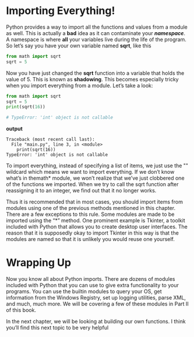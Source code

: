 # Importing Everything!

Python provides a way to import all the functions and values from a module as well. This is actually a **bad** idea as it can contaminate your ***namespace***. A namespace is where **all** your variables live during the life of the program. So let’s say you have your own variable named **sqrt**, like this

```python
from math import sqrt
sqrt = 5
```

Now you have just changed the **sqrt** function into a variable that holds the value of 5. This is known as **shadowing**. This becomes especially tricky when you import everything from a module. Let’s take a look:

```python
from math import sqrt
sqrt = 5
print(sqrt(16))

# TypeError: 'int' object is not callable
```
**output**
```
Traceback (most recent call last):
  File "main.py", line 3, in <module>
    print(sqrt(16))
TypeError: 'int' object is not callable
```
To import everything, instead of specifying a list of items, we just use the "" wildcard which means we want to import everything. If we don’t know what’s in themath* module, we won’t realize that we’ve just clobbered one of the functions we imported. When we try to call the sqrt function after reassigning it to an integer, we find out that it no longer works.

Thus it is recommended that in most cases, you should import items from modules using one of the previous methods mentioned in this chapter. There are a few exceptions to this rule. Some modules are made to be imported using the “*” method. One prominent example is Tkinter, a toolkit included with Python that allows you to create desktop user interfaces. The reason that it is supposedly okay to import Tkinter in this way is that the modules are named so that it is unlikely you would reuse one yourself.

# Wrapping Up
Now you know all about Python imports. There are dozens of modules included with Python that you can use to give extra functionality to your programs. You can use the builtin modules to query your OS, get information from the Windows Registry, set up logging utilities, parse XML, and much, much more. We will be covering a few of these modules in Part II of this book.

In the next chapter, we will be looking at building our own functions. I think you’ll find this next topic to be very helpful
